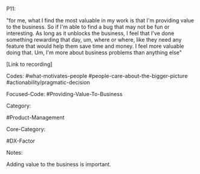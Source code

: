 P11:

"for me, what I find the most valuable in my work is that I'm providing value to the business. So if I'm able to find a bug that may not be fun or interesting. As long as it unblocks the business, I feel that I've done something rewarding that day, um, where or where, like they need any feature that would help them save time and money. I feel more valuable doing that. Um, I'm more about business problems than anything else"

[Link to recording]

Codes:
#what-motivates-people
#people-care-about-the-bigger-picture
#actionability/pragmatic-decision 



Focused-Code:
#Providing-Value-To-Business



Category:

#Product-Management



Core-Category:

#DX-Factor



Notes:

Adding value to the business is important.